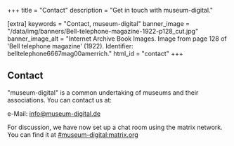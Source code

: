 +++
title = "Contact"
description = "Get in touch with museum-digital."

[extra]
keywords = "Contact, museum-digital"
banner_image = "/data/img/banners/Bell-telephone-magazine-1922-p128_cut.jpg"
banner_image_alt = "Internet Archive Book Images. Image from page 128 of 'Bell telephone magazine' (1922). Identifier: belltelephone6667mag00amerrich."
html_id = "contact"
+++

## Contact

"museum-digital" is a common undertaking of museums and their associations. You can contact us at:

e-Mail: [info@museum-digital.de](mailto:info@museum-digital.de)

For discussion, we have now set up a chat room using the matrix network. You can find it at [#museum-digital:matrix.org](https://matrix.to/#/#museum-digital:matrix.org)
